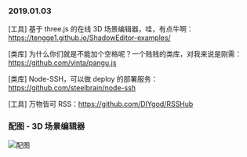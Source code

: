 ### 2019.01.03

[工具] 基于 three.js 的在线 3D 场景编辑器，哇，有点牛啊：<https://tengge1.github.io/ShadowEditor-examples/>

[类库] 为什么你们就是不能加个空格呢？一个贱贱的类库，对我来说是刚需：<https://github.com/vinta/pangu.js>

[类库] Node-SSH，可以做 deploy 的部署服务：<https://github.com/steelbrain/node-ssh>

[工具] 万物皆可 RSS：<https://github.com/DIYgod/RSSHub>

### 配图 - 3D 场景编辑器
![配图](https://raw.githubusercontent.com/tengge1/ShadowEditor/master/images/scene20181223.png)
